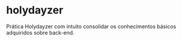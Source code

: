 # holydayzer
Prática Holydayzer com intuito consolidar os conhecimentos básicos adquiridos sobre back-end.
